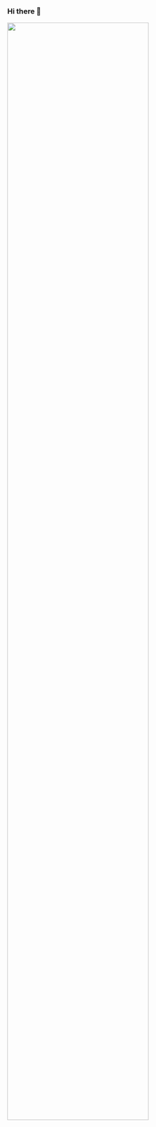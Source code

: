 ### Hi there 👋
<img src="https://github-readme-stats.vercel.app/api?username=Nagasuruthika&&show_icons=true&title_color=08fdd8&icon_color=bb2acf&text_color=ffffff&bg_color=0a192f" width="80%"/>


<!--
**Nagasuruthika/Nagasuruthika** is a ✨ _special_ ✨ repository because its `README.md` (this file) appears on your GitHub profile.

Here are some ideas to get you started:

- 🔭 I’m currently working on ...
- 🌱 I’m currently learning ...
- 👯 I’m looking to collaborate on ...
- 🤔 I’m looking for help with ...
- 💬 Ask me about ...
- 📫 How to reach me: ...
- 😄 Pronouns: ...
- ⚡ Fun fact: ...
-->
